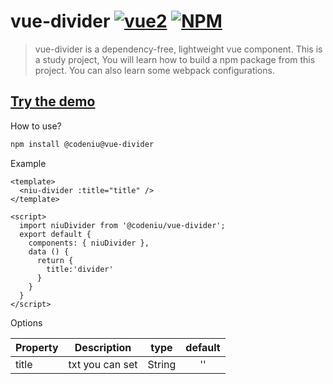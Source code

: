 # vue-divider [![vue2](https://img.shields.io/badge/vue-2.x-brightgreen.svg)](https://vuejs.org/) [![NPM](https://img.shields.io/npm/l/@codeniu/vue-divider)](https://www.npmjs.com/package/@codeniu/vue-divider)

> vue-divider is a dependency-free, lightweight vue component. This is a study project, You will learn how to build a npm package from this project. You can also learn some webpack configurations.

## [Try the demo](https://codeniu.github.io/vue-divider/)

How to use?

``` bash
npm install @codeniu@vue-divider
```

Example

``` vue
<template>
  <niu-divider :title="title" />
</template>

<script>
  import niuDivider from '@codeniu/vue-divider';
  export default {
    components: { niuDivider },
    data () {
      return {
        title:'divider'
      }
    }
  }
</script>
```

Options 

|    Property    |    Description   |   type   |	default	|
| -----------------  | ---------------- | :--------: | :----------: |
| title       | txt you can set |String| '' |

